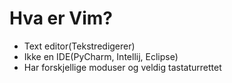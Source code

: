 




# Hva er Vim?
- Text editor(Tekstredigerer)
- Ikke en IDE(PyCharm, Intellij, Eclipse)
- Har forskjellige moduser og veldig tastaturrettet





